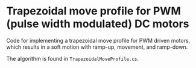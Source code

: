 # Trapezoidal move profile for PWM (pulse width modulated) DC motors
Code for implementing a trapezoidal move profile for PWM driven motors, which results in a soft motion with ramp-up, movement, and ramp-down.

The algorithm is found in `TrapezoidalMoveProfile.cs`.
